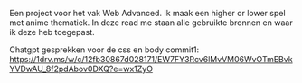 Een project voor het vak Web Advanced. Ik maak een higher or lower spel met anime thematiek. 
In deze read me staan alle gebruikte bronnen en waar ik deze heb toegepast. 

Chatgpt gesprekken voor de css en body commit1:
https://1drv.ms/w/c/12fb30867d028171/EW7FY3Rcv6lMvVM06WvOTmEBvkYVDwAU_8f2pdAbov0DXQ?e=wx1ZyO
